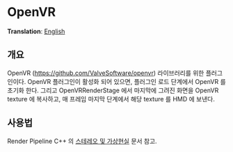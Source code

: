 # OpenVR
**Translation**: [English](../openvr.md)

## 개요
OpenVR (https://github.com/ValveSoftware/openvr) 라이브러리를 위한 플러그인이다. OpenVR 플러그인이 활성화 되어 있으면,
플러그인 로드 단계에서 OpenVR 를 초기화 한다. 그리고 OpenVRRenderStage 에서 마지막에 그려진 화면을 OpenVR texture 에 복사하고,
매 프레임 마지막 단계에서 해당 texture 를 HMD 에 보낸다.

## 사용법
Render Pipeline C++ 의 [스테레오 및 가상현실](https://github.com/bluekyu/render_pipeline_cpp/blob/master/docs/ko_kr/rendering/stereo-and-vr.md) 문서 참고.
